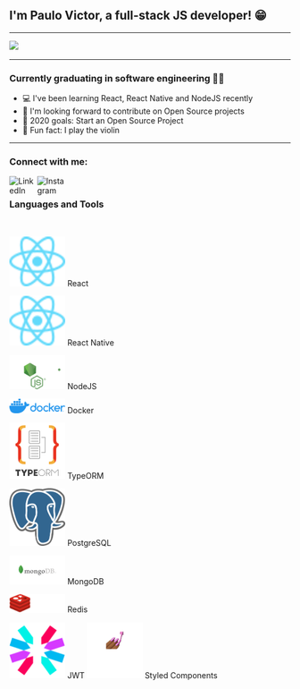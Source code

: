 ## I'm Paulo Victor, a full-stack JS developer! 😁
---

<img src="https://media.giphy.com/media/26tn33aiTi1jkl6H6/giphy.gif" />


---
### Currently graduating in software engineering 👨‍🎓
- 💻 I've been learning React, React Native and NodeJS recently
- 🤝 I'm looking forward to contribute on Open Source projects
- 🎯 2020 goals: Start an Open Source Project
- 🎻 Fun fact: I play the violin

---
### Connect with me:
[<img align="left" alt="LinkedIn" width="50px" src="https://cdn.jsdelivr.net/npm/simple-icons@v3/icons/linkedin.svg" />][LinkedIn]
[<img align="left" alt="Instagram" width="50px" src="https://cdn.jsdelivr.net/npm/simple-icons@v3/icons/instagram.svg" />][instagram]

<br />

### Languages and Tools
<br />

[<img alt="React" width="100px" src="https://github.com/twistershark/twistershark/blob/master/logos/react.svg" />][react] React

[<img alt="React Native" width="100px" src="https://github.com/twistershark/twistershark/blob/master/logos/react.svg" />][react native] React Native

[<img alt="NodeJS" width="100px" src="https://github.com/twistershark/twistershark/blob/master/logos/node.svg" />][nodejs] NodeJS

[<img alt="Docker" width="100px" src="https://github.com/twistershark/twistershark/blob/master/logos/docker.png" />][docker] Docker

[<img alt="TypeORM" width="100px" src="https://github.com/twistershark/twistershark/blob/master/logos/typeorm.png" />][Typeorm] TypeORM

[<img alt="PostgreSQL" width="100px" src="https://github.com/twistershark/twistershark/blob/master/logos/postgres.png" />][postgres] PostgreSQL

[<img alt="MongoDB" width="100px" src="https://github.com/twistershark/twistershark/blob/master/logos/mongodb.png" />][mongodb] MongoDB

[<img alt="Redis" width="100px" src="https://github.com/twistershark/twistershark/blob/master/logos/redis.png" />][redis] Redis

[<img alt="JWT" width="100px" src="https://github.com/twistershark/twistershark/blob/master/logos/jwt.svg" />][JWT]
 JWT
[<img alt="Styled-Components" width="100px" src="https://github.com/twistershark/twistershark/blob/master/logos/styledcomponents.png" />][styledcomponents] Styled Components





[instagram]: <https://www.instagram.com/twistershark>
[linkedin]: <https://www.linkedin.com/in/paulovictorsilva/>
[react]: <https://reactjs.org/>
[react native]: <https://reactnative.dev/>
[nodejs]: <https://nodejs.org/en/>
[docker]: <https://www.docker.com/>
[Typeorm]: <https://typeorm.io/#/>
[postgres]: <https://www.postgresql.org/>
[mongodb]: <https://www.mongodb.com/>
[redis]: <https://redis.io/>
[JWT]: <https://jwt.io/>
[styledcomponents]: <https://styled-components.com/>
